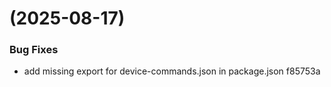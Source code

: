 #  (2025-08-17)


### Bug Fixes

* add missing export for device-commands.json in package.json f85753a



